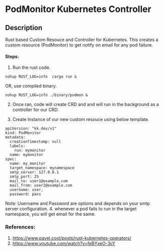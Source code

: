 # PodMonitor Kubernetes Controller

## Description
Rust based Custom Resouce and Controller for Kubernetes.
This creates a custom resource (PodMonitor) to get notify on email for any pod failure.

#### Steps:

1. Run the rust code.

```
nohup RUST_LOG=info  cargo run &
```
OR, use compiled binary.

```
nohup RUST_LOG=info ./binary/podmon &
``` 

2. Once ran, code will create CRD and and will run in the background as a controller for our CRD.

3. Create Instance of our new custom resouce using below template.

```
apiVersion: "kk.dev/v1"
kind: PodMonitor
metadata:
  creationTimestamp: null
  labels:
    run: mymonitor
  name: mymonitor
spec:
  name: my_monitor
  target_namespace: mynamespace
  smtp_server: 127.0.0.1
  smtp_port: 25
  mail_to: user1@example.com
  mail_from: user2@example.com
  username: user,
  password: pass

```
Note: Username and Password are options and depends on your smtp server configuration.
4. whenever a pod fails to run in the target namespace, you will get email for the same.


### References:

1. https://www.pavel.cool/posts/rust-kubernetes-operators/
2. https://www.youtube.com/watch?v=feBYxeO-3cY
